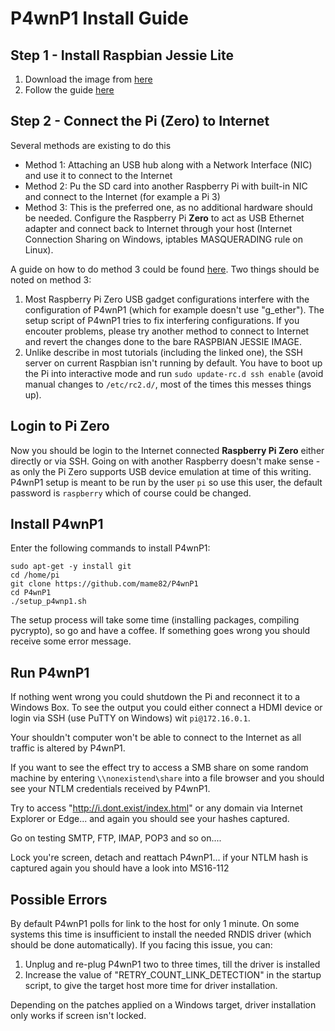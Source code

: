 P4wnP1 Install Guide
==================

Step 1 - Install Raspbian Jessie Lite
-----------------------------------------------

 1. Download the image from [here](https://www.raspberrypi.org/downloads/raspbian/)
 2. Follow the guide [here](https://www.raspberrypi.org/documentation/installation/installing-images/README.md)

Step 2 - Connect the Pi (Zero) to Internet
------------------------------------------------------

Several methods are existing to do this

 - Method 1: Attaching an USB hub along with a Network Interface (NIC) and use it to connect to the Internet
 - Method 2: Pu the SD card into another Raspberry Pi with built-in NIC and connect to the Internet (for example a Pi 3)
 - Method 3: This is the preferred one, as no additional hardware should be needed. Configure the Raspberry Pi **Zero** to act as USB Ethernet adapter and connect back to Internet through your host (Internet Connection Sharing on Windows, iptables MASQUERADING rule on Linux). 

A guide on how to do method 3 could be found [here](http://www.circuitbasics.com/raspberry-pi-zero-ethernet-gadget/). Two things should be noted on method 3:

1. Most Raspberry Pi Zero USB gadget configurations interfere with the configuration of P4wnP1 (which for example doesn't use "g_ether"). The setup script of P4wnP1 tries to fix interfering configurations. If you encouter problems, please try another method to connect to Internet and revert the changes done to the bare RASPBIAN JESSIE IMAGE.
2. Unlike describe in most tutorials (including the linked one), the SSH server on current Raspbian isn't running by default. You have to boot up the Pi into interactive mode and run `sudo update-rc.d ssh enable` (avoid manual changes to `/etc/rc2.d/`, most of the times this messes things up).

Login to Pi Zero
---------------------
Now you should be login to the Internet connected **Raspberry Pi Zero** either directly or via SSH. Going on with another Raspberry doesn't make sense - as only the Pi Zero supports USB device emulation at time of this writing.
P4wnP1 setup is meant to be run by the user `pi` so use this user, the default password is `raspberry` which of course could be changed.

Install P4wnP1
--------------------
Enter the following commands to install P4wnP1:

    sudo apt-get -y install git
    cd /home/pi
    git clone https://github.com/mame82/P4wnP1
    cd P4wnP1
    ./setup_p4wnp1.sh

The setup process will take some time (installing packages, compiling pycrypto), so go and have a coffee.
If something goes wrong you should receive some error message.

Run P4wnP1
----------------
If nothing went wrong you could shutdown the Pi and reconnect it to a Windows Box.
To see the output you could either connect a HDMI device or login via SSH (use PuTTY on Windows) wit `pi@172.16.0.1`.

Your shouldn't computer won't be able to connect to the Internet as all traffic is altered by P4wnP1.

If you want to see the effect try to access a SMB share on some random machine by entering `\\nonexistend\share` into a file browser and you should see your NTLM credentials received by P4wnP1.

Try to access "http://i.dont.exist/index.html" or any domain via Internet Explorer or Edge... and again you should see your hashes captured.

Go on testing SMTP, FTP, IMAP, POP3  and so on....

Lock you're screen, detach and reattach P4wnP1... if your NTLM hash is captured again you should have a look into MS16-112


Possible Errors
-------------------
By default P4wnP1 polls for link to the host for only 1 minute. On some systems this time is insufficient to install the needed RNDIS driver (which should be done automatically). If you facing this issue, you can:

1. Unplug and re-plug P4wnP1 two to three times, till the driver is installed
2. Increase the value of "RETRY_COUNT_LINK_DETECTION" in the startup script, to give the target host more time for driver installation.

Depending on the patches applied on a Windows target, driver installation only works if screen isn't locked.
